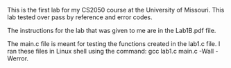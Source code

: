 This is the first lab for my CS2050 course at the University of Missouri.
This lab tested over pass by reference and error codes.

The instructions for the lab that was given to me are in the Lab1B.pdf file.

The main.c file is meant for testing the functions created in the lab1.c file. 
I ran these files in Linux shell using the command: gcc lab1.c main.c -Wall -Werror.
